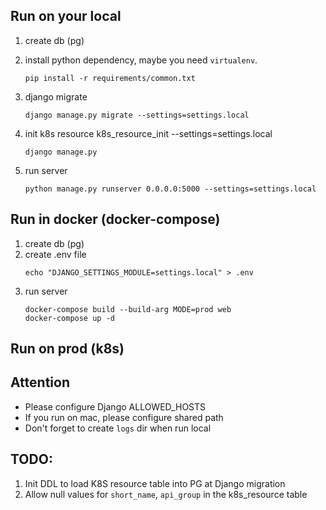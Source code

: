 
## Run on your local

1. create db (pg)
2. install python dependency, maybe you need `virtualenv`.
   
   ```
   pip install -r requirements/common.txt
   ```
3. django migrate

   ```
   django manage.py migrate --settings=settings.local
   ```
4. init k8s resource k8s_resource_init --settings=settings.local

   ```
   django manage.py 
   ```
5. run server

   ```
   python manage.py runserver 0.0.0.0:5000 --settings=settings.local
   ```

## Run in docker (docker-compose)

1. create db (pg)
2. create .env file
   ```
   echo "DJANGO_SETTINGS_MODULE=settings.local" > .env
   ```
3. run server
   ```
   docker-compose build --build-arg MODE=prod web
   docker-compose up -d
   ```

## Run on prod (k8s)


## Attention

   * Please configure Django ALLOWED_HOSTS
   * If you run on mac, please configure shared path
   * Don't forget to create `logs` dir when run local

## TODO:
1. Init DDL to load K8S resource table into PG at Django migration
2. Allow null values for `short_name`, `api_group` in the k8s_resource table





